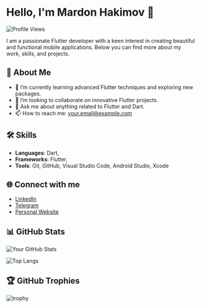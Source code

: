# Hello, I'm Mardon Hakimov 👋

![Profile Views](https://komarev.com/ghpvc/?username=your-github-username&color=blue)

I am a passionate Flutter developer with a keen interest in creating beautiful and functional mobile applications. Below you can find more about my work, skills, and projects.

## 🚀 About Me
- 🌱 I’m currently learning advanced Flutter techniques and exploring new packages.
- 👯 I’m looking to collaborate on innovative Flutter projects.
- 💬 Ask me about anything related to Flutter and Dart.
- 📫 How to reach me: [your.email@example.com](mailto:mardonhakimov0404@gmail.com)

## 🛠️ Skills
- **Languages**: Dart,
- **Frameworks**: Flutter,
- **Tools**: Git, GitHub, Visual Studio Code, Android Studio, Xcode

## 🌐 Connect with me
- [LinkedIn]([linkedin.com/in/mardon-hakimov-60aa892b2](https://www.linkedin.com/in/mardon-hakimov-60aa892b2/))
- [Telegram](@developer_000)
- [Personal Website](https://your-website.com)

## 📊 GitHub Stats
![Your GitHub Stats](https://github-readme-stats.vercel.app/api?username=your-github-username&show_icons=true&theme=radical)

![Top Langs](https://github-readme-stats.vercel.app/api/top-langs/?username=your-github-username&layout=compact&theme=radical)

## 🏆 GitHub Trophies
![trophy](https://github-profile-trophy.vercel.app/?username=your-github-username&theme=onedark)

